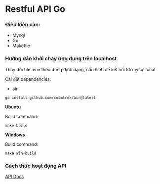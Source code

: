 # Restful API Go

### Điều kiện cần:

- Mysql
- Go
- Makefile

### Hướng dẫn khởi chạy ứng dụng trên localhost

Thay đổi file .env theo đúng định dạng, cấu hình để kết nối tới mysql local

Cài đặt dependencies:

- air

```
go install github.com/cosmtrek/air@latest
```

**Ubuntu**

Build command:

```
make build
```

**Windows**

Build command:

```
make win-build
```

### Cách thức hoạt động API

[API Docs](https://app.swaggerhub.com/apis-docs/batthanhvan/apiservice/2.0)